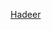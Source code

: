 <!-- TITLE: Documentation -->
<!-- SUBTITLE: Product and Service Documentation -->

[Hadeer](http://localhost/hadeer)


